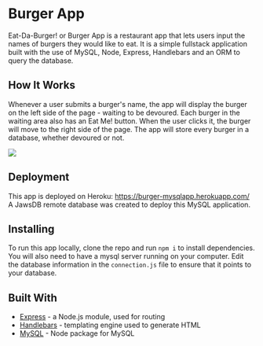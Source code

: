 # Burger App

Eat-Da-Burger! or Burger App is a restaurant app that lets users input the names of burgers they would like to eat.
It is a simple fullstack application built with the use of MySQL, Node, Express, Handlebars and an ORM to query the database. 

## How It Works

Whenever a user submits a burger's name, the app will display the burger on the left side of the page - waiting to be devoured. 
Each burger in the waiting area also has an Eat Me! button. When the user clicks it, the burger will move to the right side of the page. 
The app will store every burger in a database, whether devoured or not.

![](/public/assets/img/Eat-Da-Burger.gif)

## Deployment
This app is deployed on Heroku: https://burger-mysqlapp.herokuapp.com/
A JawsDB remote database was created to deploy this MySQL application.

## Installing
To run this app locally, clone the repo and run  `npm i` to install dependencies. You will also need to have a mysql server running on your computer. Edit the database information in the `connection.js` file to ensure that it points to your database. 

## Built With
* [Express](https://www.npmjs.com/package/express) - a Node.js module, used for routing
* [Handlebars](https://www.npmjs.com/package/express-handlebars) - templating engine used to generate HTML
* [MySQL](https://www.npmjs.com/package/mysql) - Node package for MySQL
